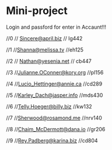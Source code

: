 # Mini-project

Login and passford for enter in Accaunt!!!

//0
// Sincere@april.biz
// lg442

//1
//Shanna@melissa.tv
//eh125

//2
// Nathan@yesenia.net
// cb447

//3
//Julianne.OConner@kory.org
//pl156

//4
//Lucio_Hettinger@annie.ca
//cd289

//5
//Karley_Dach@jasper.info
//mds430

//6
//Telly.Hoeger@billy.biz
//kw132

//7
//Sherwood@rosamond.me
//nrv140

//8
//Chaim_McDermott@dana.io
//gr206

//9
//Rey.Padberg@karina.biz
//cd804
